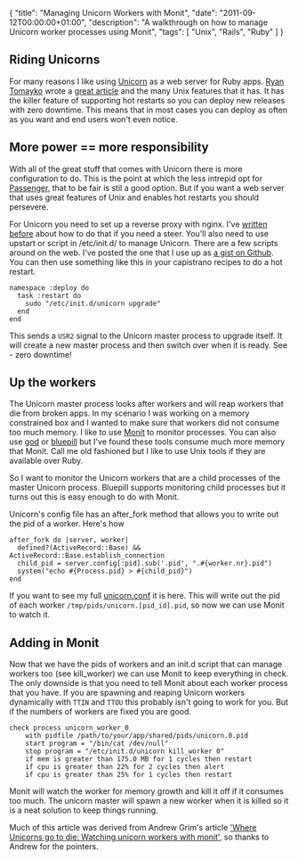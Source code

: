 {
  "title": "Managing Unicorn Workers with Monit",
  "date": "2011-09-12T00:00:00+01:00",
  "description": "A walkthrough on how to manage Unicorn worker processes using Monit",
  "tags": [
    "Unix",
    "Rails",
    "Ruby"
  ]
}

## Riding Unicorns

For many reasons I like using [Unicorn][1] as a web server for Ruby apps. [Ryan Tomayko][2] wrote a [great article][3] and the many Unix features that it has. It has the killer feature of supporting hot restarts so you can deploy new releases with zero downtime. This means that in most cases you can deploy as often as you want and end users won't even notice.

## More power == more responsibility

With all of the great stuff that comes with Unicorn there is more configuration to do. This is the point at which the less intrepid opt for [Passenger][5], that to be fair is stil a good option. But if you want a web server that uses great features of Unix and enables hot restarts you should persevere.

For Unicorn you need to set up a reverse proxy with nginx. I've [written before][4] about how to do that if you need a steer. You'll also need to use upstart or script in /etc/init.d/ to manage Unicorn. There are a few scripts around on the web. I've posted the one that I use up as [a gist on Github][10]. You can then use something like this in your capistrano recipes to do a hot restart.

    namespace :deploy do
      task :restart do
        sudo "/etc/init.d/unicorn upgrade"
      end
    end

This sends a `USR2` signal to the Unicorn master process to upgrade itself. It will create a new master process and then switch over when it is ready. See - zero downtime! 

## Up the workers

The Unicorn master process looks after workers and will reap workers that die from broken apps. In my scenario I was working on a memory constrained box and I wanted to make sure that workers did not consume too much memory. I like to use [Monit][6] to monitor processes. You can also use [god][7] or [bluepill][8] but I've found these tools consume much more memory that Monit. Call me old fashioned but I like to use Unix tools if they are available over Ruby.  

So I want to monitor the Unicorn workers that are a child processes of the master Unicorn process. Bluepill supports monitoring child processes but it turns out this is easy enough to do with Monit.

Unicorn's config file has an after\_fork method that allows you to write out the pid of a worker. Here's how 

    after_fork do |server, worker|
      defined?(ActiveRecord::Base) && ActiveRecord::Base.establish_connection
      child_pid = server.config[:pid].sub('.pid', ".#{worker.nr}.pid")
      system("echo #{Process.pid} > #{child_pid}")
    end

If you want to see my full [unicorn.conf][11] it is here. This will write out the pid of each worker `/tmp/pids/unicorn.[pid_id].pid`, so now we can use Monit to watch it. 

## Adding in Monit

Now that we have the pids of workers and an init.d script that can manage workers too (see kill\_worker) we can use Monit to keep everything in check. The only downside is that you need to tell Monit about each worker process that you have. If you are spawning and reaping Unicorn workers dynamically with `TTIN` and `TTOU` this probably isn't going to work for you. But if the numbers of workers are fixed you are good. 

    check process unicorn_worker_0
        with pidfile /path/to/your/app/shared/pids/unicorn.0.pid
        start program = "/bin/cat /dev/null"
        stop program = "/etc/init.d/unicorn kill_worker 0"
        if mem is greater than 175.0 MB for 1 cycles then restart
        if cpu is greater than 22% for 2 cycles then alert         
        if cpu is greater than 25% for 1 cycles then restart

Monit will watch the worker for memory growth and kill it off if it consumes too much. The unicorn master will spawn a new worker when it is killed so it is a neat solution to keep things running.

Much of this article was derived from Andrew Grim's article ['Where Unicorns go to die: Watching unicorn workers with monit'][9], so thanks to Andrew for the pointers. 

[1]: http://unicorn.bogomips.org/
[2]: http://tomayko.com/
[3]: http://tomayko.com/writings/unicorn-is-unix
[4]: http://shapeshed.com/building-a-rails-development-server/
[5]: http://www.modrails.com/
[6]: http://mmonit.com/monit/
[7]: http://god.rubyforge.org/
[8]: https://github.com/arya/bluepill
[9]: http://www.stopdropandrew.com/2010/06/01/where-unicorns-go-to-die-watching-unicorn-workers-with-monit.html
[10]: https://gist.github.com/1221753
[11]: https://gist.github.com/1221753#file_unicorn.rb
